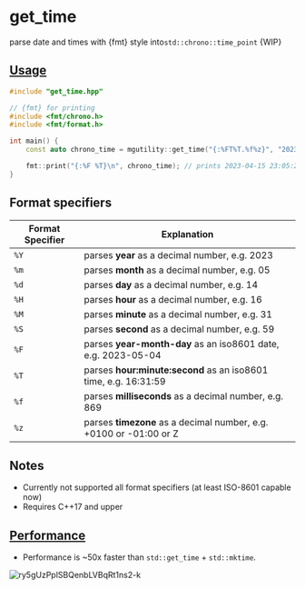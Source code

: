 # get_time
parse date and times with {fmt} style into`std::chrono::time_point` {WIP} 

## [Usage](https://godbolt.org/z/cvhPxMMGq)
```C++
#include "get_time.hpp"

// {fmt} for printing
#include <fmt/chrono.h>
#include <fmt/format.h>

int main() {
    const auto chrono_time = mgutility::get_time("{:%FT%T.%f%z}", "2023-04-16T00:05:23.999+0100");

    fmt::print("{:%F %T}\n", chrono_time); // prints 2023-04-15 23:05:23.999000000 ({fmt} trunk version)
}
```

## Format specifiers
| Format Specifier | Explanation |
|--|--|
| `%Y` | parses **year** as a decimal number, e.g. 2023 |
| `%m` | parses **month** as a decimal number, e.g. 05 |
| `%d` | parses **day** as a decimal number, e.g. 14 |
| `%H` | parses **hour** as a decimal number, e.g. 16 |
| `%M` | parses **minute** as a decimal number, e.g. 31 |
| `%S` | parses **second** as a decimal number, e.g. 59 |
| `%F` | parses **year-month-day** as an iso8601 date, e.g. 2023-05-04 |
| `%T` | parses **hour:minute:second** as an iso8601 time, e.g. 16:31:59 |
| `%f` | parses **milliseconds** as a decimal number, e.g. 869 |
| `%z` | parses **timezone** as a decimal number, e.g. +0100 or -01:00 or Z |

## Notes
- Currently not supported all format specifiers (at least ISO-8601 capable now)
- Requires C++17 and upper

## [Performance](https://quick-bench.com/q/ry5gUzPplSBQenbLVBqRt1ns2-k)
- Performance is ~50x faster than `std::get_time` + `std::mktime`.

![ry5gUzPplSBQenbLVBqRt1ns2-k](https://user-images.githubusercontent.com/12413639/234938992-93cd1cb0-3a17-4466-99ae-b08cd3d3c8ff.png)




